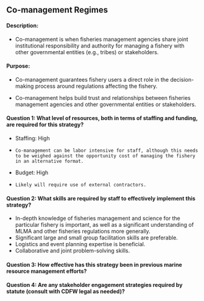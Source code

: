 ## Co-management Regimes
#### Description: 
-  Co-management is when fisheries management agencies share joint institutional responsibility and authority for managing a fishery with other governmental entities (e.g., tribes) or stakeholders.

#### Purpose:
-   Co-management guarantees fishery users a direct role in the
    decision-making process around regulations affecting the fishery.

-   Co-management helps build trust and relationships between fisheries
    management agencies and other governmental entities or stakeholders.

#### Question 1: What level of resources, both in terms of staffing and funding, are required for this strategy?
-	Staffing: High
  - 	Co-management can be labor intensive for staff, although this needs to be weighed against the opportunity cost of managing the fishery in an alternative format.
-	Budget: High
  - 	Likely will require use of external contractors.


#### Question 2: What skills are required by staff to effectively implement this strategy?
-	In-depth knowledge of fisheries management and science for the particular fishery is important, as well as a significant understanding of MLMA and other fisheries regulations more generally.
-	Significant large and small group facilitation skills are preferable.
-	Logistics and event planning expertise is beneficial. 
-	Collaborative and joint problem-solving skills.

#### Question 3: How effective has this strategy been in previous marine resource management efforts? 
#### Question 4: Are any stakeholder engagement strategies required by statute (consult with CDFW legal as needed)? 